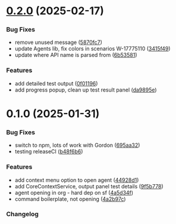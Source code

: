 # [0.2.0](https://github.com/salesforcecli/vsode-agents/compare/v0.1.0...v0.2.0) (2025-02-17)

### Bug Fixes

- remove unused message ([5870fc7](https://github.com/salesforcecli/vsode-agents/commit/5870fc7f2b2231e9e4bc35dcb9b4037bc48b012c))
- update Agents lib, fix colors in scenarios W-17775110 ([3415f49](https://github.com/salesforcecli/vsode-agents/commit/3415f493ed0f89765efd3ffb9c30aefe9b348c87))
- update where API name is parsed from ([6b53581](https://github.com/salesforcecli/vsode-agents/commit/6b535810f713c5ff02aa4685ecff9f2418237de7))

### Features

- add detailed test output ([0f01196](https://github.com/salesforcecli/vsode-agents/commit/0f0119644a42d584d09b77e0cc25e89bcbfebec0))
- add progress popup, clean up test result panel ([da9895e](https://github.com/salesforcecli/vsode-agents/commit/da9895e129e33a2cd8c4472c60c89f0562ff89c6))

# 0.1.0 (2025-01-31)

### Bug Fixes

- switch to npm, lots of work with Gordon ([695aa32](https://github.com/salesforcecli/vsode-agents/commit/695aa324618e9d326eaced9731a3cbbafbcbff44))
- testing releaseCI ([b48f6b6](https://github.com/salesforcecli/vsode-agents/commit/b48f6b6c675ae42ced3c18f4f05e8597afa590ce))

### Features

- add context menu option to open agent ([44928d1](https://github.com/salesforcecli/vsode-agents/commit/44928d192e1c8e315760cb90c89c3778cbb3a8ef))
- add CoreContextService, output panel test details ([9f5b778](https://github.com/salesforcecli/vsode-agents/commit/9f5b778ce768eb54ab4c228d7aa3bec4d75ad183))
- agent opening in org - hard dep on sf ([4a5d34f](https://github.com/salesforcecli/vsode-agents/commit/4a5d34f3437124efb7ac1034dacaac3d79ad7c36))
- command boilerplate, not opening ([4a2b97c](https://github.com/salesforcecli/vsode-agents/commit/4a2b97cbc6fe4df626d53ecc9b22fc2671977d55))

### Changelog
